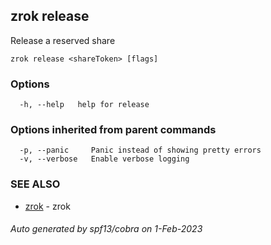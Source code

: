 ## zrok release

Release a reserved share

```
zrok release <shareToken> [flags]
```

### Options

```
  -h, --help   help for release
```

### Options inherited from parent commands

```
  -p, --panic     Panic instead of showing pretty errors
  -v, --verbose   Enable verbose logging
```

### SEE ALSO

* [zrok](zrok.md)	 - zrok

###### Auto generated by spf13/cobra on 1-Feb-2023
